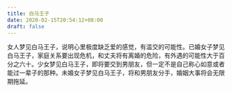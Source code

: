 ```yaml
---
title: 白马王子
date: 2020-02-15T20:54:12+08:00
draft: false
---
```


女人梦见白马王子，说明心里极度缺乏爱的感觉，有滥交的可能性。已婚女子梦见白马王子，家庭关系要出现危机，和丈夫将有离婚的危险，有外遇的可能性大于百分之六十。少女梦见白马王子，即将要交到男朋友，但一定不是自己称心如意或者能过一辈子的那种。未婚女子梦见白马王子，将和男朋友分手，婚姻大事将会无限期拖延。